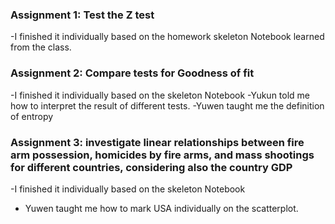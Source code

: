 ### Assignment 1: Test the Z test
-I finished it individually based on the homework skeleton Notebook learned from the class.

### Assignment 2: Compare tests for Goodness of fit
-I finished it individually based on the skeleton Notebook
-Yukun told me how to interpret the result of different tests.
-Yuwen taught me the definition of entropy

### Assignment 3: investigate linear relationships between fire arm possession, homicides by fire arms, and mass shootings for different countries, considering also the country GDP
-I finished it individually based on the skeleton Notebook
- Yuwen taught me how to mark USA individually on the scatterplot.